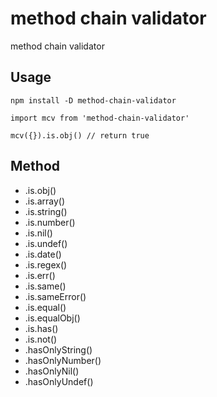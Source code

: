 # method chain validator

method chain validator

## Usage

```
npm install -D method-chain-validator

import mcv from 'method-chain-validator'

mcv({}).is.obj() // return true
```

## Method
- .is.obj()
- .is.array()
- .is.string()
- .is.number()
- .is.nil()
- .is.undef()
- .is.date()
- .is.regex()
- .is.err()
- .is.same()
- .is.sameError()
- .is.equal()
- .is.equalObj()
- .is.has()
- .is.not()
- .hasOnlyString()
- .hasOnlyNumber()
- .hasOnlyNil()
- .hasOnlyUndef()
